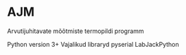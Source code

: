 # AJM
Arvutijuhitavate mõõtmiste termopildi programm

Python version 3+
Vajalikud libraryd
  pyserial
  LabJackPython
